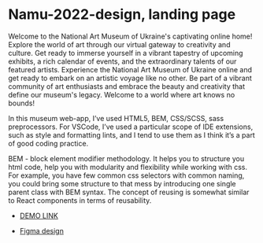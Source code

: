 # Namu-2022-design, landing page
  Welcome to the National Art Museum of Ukraine's captivating online home! Explore the world of art through our virtual gateway to creativity and culture. Get ready to immerse yourself in a vibrant tapestry of upcoming exhibits, a rich calendar of events, and the extraordinary talents of our featured artists.
  Experience the National Art Museum of Ukraine online and get ready to embark on an artistic voyage like no other. Be part of a vibrant community of art enthusiasts and embrace the beauty and creativity that define our museum's legacy. Welcome to a world where art knows no bounds!

In this museum web-app, I’ve used HTML5, BEM, CSS/SCSS, sass preprocessors.
For VSCode, I’ve used a particular scope of IDE extensions, such as style and formatting lints, and I tend to use them as I think it’s a part of good coding practice.

BEM - block element modifier methodology. It helps you to structure you html code, help you with modularity and flexibility while working with css.
For example, you have few common css selectors with common naming, you could bring some structure to that mess by introducing one single parent class with BEM syntax.
The concept of reusing is somewhat similar to React components in terms of reusability.


  - [DEMO LINK](https://mykyta01.github.io/Museum/)

  - [Figma design](https://www.figma.com/file/cRBCqE06cDrY3s4jX7h3iY/%D0%9D%D0%90%D0%9C%D0%A3-(Edit)?node-id=0%3A1)

